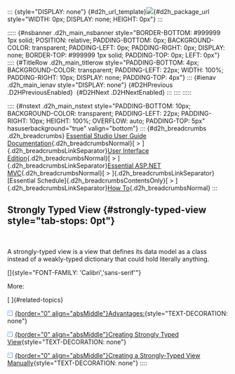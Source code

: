 ::: {style="DISPLAY: none"}
[](ms-xhelp:///?Id=d2h_url_template){#d2h_url_template}![](!package_url!){#d2h_package_url style="WIDTH: 0px; DISPLAY: none; HEIGHT: 0px"}
:::

::::: {#nsbanner .d2h_main_nsbanner style="BORDER-BOTTOM: #999999 1px solid; POSITION: relative; PADDING-BOTTOM: 0px; BACKGROUND-COLOR: transparent; PADDING-LEFT: 0px; PADDING-RIGHT: 0px; DISPLAY: none; BORDER-TOP: #999999 1px solid; PADDING-TOP: 0px; LEFT: 0px"}
:::: {#TitleRow .d2h_main_titlerow style="PADDING-BOTTOM: 4px; BACKGROUND-COLOR: transparent; PADDING-LEFT: 22px; WIDTH: 100%; PADDING-RIGHT: 10px; DISPLAY: none; PADDING-TOP: 4px"}
::: {#ienav .d2h_main_ienav style="DISPLAY: none"}
[](ms-xhelp:///?Id=84ce0346-a231-4679-a834-37b06c85ce69){#D2HPrevious .D2HPreviousEnabled}  [](ms-xhelp:///?Id=7d346f4a-c21a-48f0-a7e4-e41cbc49fba7){#D2HNext .D2HNextEnabled}
:::
::::
:::::

:::: {#nstext .d2h_main_nstext style="PADDING-BOTTOM: 10px; BACKGROUND-COLOR: transparent; PADDING-LEFT: 22px; PADDING-RIGHT: 10px; HEIGHT: 100%; OVERFLOW: auto; PADDING-TOP: 5px" hasuserbackground="true" valign="bottom"}
::: {#d2h_breadcrumbs .d2h_breadcrumbs}
[Essential Studio User Guide Documentation](ms-xhelp:///?Id=12457748-09e3-4d74-a240-8e049cedf030){.d2h_breadcrumbsNormal}[ \> ]{.d2h_breadcrumbsLinkSeparator}[User Interface Edition](ms-xhelp:///?Id=c29296b7-531c-413b-a0ec-488ca1f7f669){.d2h_breadcrumbsNormal}[ \> ]{.d2h_breadcrumbsLinkSeparator}[Essential ASP.NET MVC](ms-xhelp:///?Id=4b14e7d1-65c4-4f67-b1aa-2c37709905a5){.d2h_breadcrumbsNormal}[ \> ]{.d2h_breadcrumbsLinkSeparator}[Essential Schedule]{.d2h_breadcrumbsContentsOnly}[ \> ]{.d2h_breadcrumbsLinkSeparator}[How To](ms-xhelp:///?Id=84ce0346-a231-4679-a834-37b06c85ce69){.d2h_breadcrumbsNormal}
:::

## Strongly Typed View {#strongly-typed-view style="tab-stops: 0pt"}

 

A strongly-typed view is a view that defines its data model as a class instead of a weakly-typed dictionary that could hold literally anything.

[]{style="FONT-FAMILY: 'Calibri','sans-serif'"} 

More:

[ ]{#related-topics}

[![](button.gif){border="0" align="absMiddle"}Advantages:](ms-xhelp:///?Id=7d346f4a-c21a-48f0-a7e4-e41cbc49fba7){style="TEXT-DECORATION: none"}

[![](button.gif){border="0" align="absMiddle"}Creating Strongly Typed View](ms-xhelp:///?Id=fb7e0f8a-a170-4dc5-afa0-511b55fbf214){style="TEXT-DECORATION: none"}

[![](button.gif){border="0" align="absMiddle"}Creating a Strongly-Typed View Manually](ms-xhelp:///?Id=fff93a8b-0d1c-4ef6-808c-ebdbe8092dfc){style="TEXT-DECORATION: none"}
::::

